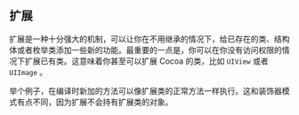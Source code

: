 ## 扩展

扩展是一种十分强大的机制，可以让你在不用继承的情况下，给已存在的类、结构体或者枚举类添加一些新的功能。最重要的一点是，你可以在你没有访问权限的情况下扩展已有类。这意味着你甚至可以扩展 Cocoa 的类，比如 `UIView` 或者 `UIImage` 。

举个例子，在编译时新加的方法可以像扩展类的正常方法一样执行。这和装饰器模式有点不同，因为扩展不会持有扩展类的对象。